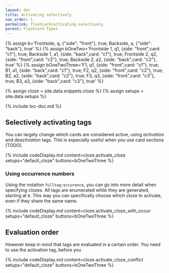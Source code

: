 ```yaml
---
layout: doc
title: Activating selectively
nav_order: 1
permalink: flashcard/activating-selectively
parent: Flashcard Types
---
```


{% assign b='Frontside, q, {"side": "front"}, true; Backside, a, {"side": "back"}, true' %}
{% assign bOneTwo='Frontside 1, q1, {side: "front",card: "c1"}, true; Backside 1, a1, {side: "back",card: "c1"}, true; Frontside 2, q2, {side: "front",card: "c2"}, true; Backside 2, a2, {side: "back",card: "c2"}, true' %}
{% assign bOneTwoThree='F1, q1, {side: "front",card: "c1"}, true; B1, a1, {side: "back",card: "c1"}, true; F2, q2, {side: "front",card: "c2"}, true; B2, a2, {side: "back",card: "c2"}, true; F3, q3, {side: "front",card: "c3"}, true; B3, a3, {side: "back",card: "c3"}, true' %}

{% assign cloze = site.data.snippets.cloze %}
{% assign setups = site.data.setups %}

{% include toc-doc.md %}

## Selectively activating tags

You can largely change which cards are considered active, using _activation_ and _deactivation_ tags.
This is especially useful when you use card sections (TODO).

{% include codeDisplay.md content=cloze.activate_cloze setups="default_cloze" buttons=bOneTwoThree %}

### Using occurrence numbers

Using the notation `fulltag:occurence`, you can go into more detail when specifying clozes.
All tags are enumerated while they are generated, starting at `0`.
This way you can specifically choose which cloze to activate, even if they share the same name.

{% include codeDisplay.md content=cloze.activate_cloze_with_occur setups="default_cloze" buttons=bOneTwoThree %}

## Evaluation order

However keep in mind that tags are evaluated in a certain order.
You need to use the activation tag, before you 

{% include codeDisplay.md content=cloze.activate_cloze_conflict setups="default_cloze" buttons=bOneTwoThree %}
